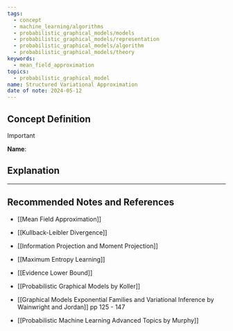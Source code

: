 ```yaml
---
tags:
  - concept
  - machine_learning/algorithms
  - probabilistic_graphical_models/models
  - probabilistic_graphical_models/representation
  - probabilistic_graphical_models/algorithm
  - probabilistic_graphical_models/theory
keywords:
  - mean_field_approximation
topics:
  - probabilistic_graphical_model
name: Structured Variational Approximation
date of note: 2024-05-12
---
```


## Concept Definition

>[!important]
>**Name**: 



## Explanation





-----------
##  Recommended Notes and References

- [[Mean Field Approximation]]


- [[Kullback-Leibler Divergence]]
- [[Information Projection and Moment Projection]]

- [[Maximum Entropy Learning]]
- [[Evidence Lower Bound]]



- [[Probabilistic Graphical Models by Koller]]
- [[Graphical Models Exponential Families and Variational Inference by Wainwright and Jordan]] pp 125 - 147
- [[Probabilistic Machine Learning Advanced Topics by Murphy]]

